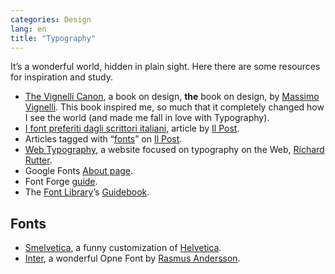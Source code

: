 ```yaml
---
categories: Design
lang: en
title: "Typography"
---
```

It’s a wonderful world, hidden in plain sight. Here there are some resources for inspiration and study.

- <a href="vignelli.com" rel="noopener" target="_blank">The Vignelli Canon</a>, a book on design, **the** book on design, by <a href="https://ilpost.it" rel="noopener" target="_blank">Massimo Vignelli</a>. This book inspired me, so much that it completely changed how I see the world (and made me fall in love with Typography).
- <a href="https://www.ilpost.it/2020/02/09/font-preferiti-scrittori-italiani/" rel="noopener" target="_blank">I font preferiti dagli scrittori italiani</a>, article by <a href="https://ilpost.it" rel="noopener" target="_blank">Il Post</a>.
- Articles tagged with “<a href="https://www.ilpost.it/tag/font/" rel="noopener" target="_blank">fonts</a>” on <a href="https://ilpost.it" rel="noopener" target="_blank">Il Post</a>.
- <a href="http://webtypography.net/" rel="noopener" target="_blank">Web Typography</a>, a website focused on typography on the Web, <a href="http://clagnut.com/" rel="noopener" target="_blank">Richard Rutter</a>.
- Google Fonts <a href="https://fonts.google.com/about" rel="noopener" target="_blank">About page</a>.
- Font Forge <a href="http://designwithfontforge.com/en-US/index.html" rel="noopener" target="_blank">guide</a>.
- The <a href="https://fontlibrary.org/" rel="noopener" target="_blank">Font Library</a>’s <a href="https://fontlibrary.org/en/guidebook" rel="noopener" target="_blank">Guidebook</a>.
<a href="" rel="noopener" target="_blank"></a>

## Fonts

- <a href="http://tholman.com/post/smelvetica" rel="noopener" target="_blank">Smelvetica</a>, a funny customization of <a href="https://en.wikipedia.org/wiki/Helvetica" rel="noopener" target="_blank">Helvetica</a>.
- <a href="https://rsms.me/inter" rel="noopener" target="_blank">Inter</a>, a wonderful Opne Font by <a href="https://rsms.me/about/" rel="noopener" target="_blank">Rasmus Andersson</a>.
